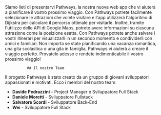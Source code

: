 Siamo lieti di presentarvi Pathways, la nostra nuova web
							app che vi aiuterà a pianificare il vostro prossimo viaggio. Con
							Pathways potrete facilmente selezionare le attrazioni che volete
							visitare e l'app utilizzerà l'algoritmo di Dijkstra per calcolare
							il percorso ottimale per visitarle. Inoltre, tramite l'utilizzo
							delle API di Google Maps, potrete avere informazioni su ciascuna
							attrazione come la posizione esatta. Con Pathways potrete anche
							salvare i vostri itinerari per visualizzarli in un secondo
							momento e condividerli con amici e familiari. Non importa se
							state pianificando una vacanza romantica, una gita scolastica o
							una gita in famiglia, Pathways vi aiuterà a creare il viaggio
							perfetto. Provatelo adesso e rendete indimenticabile il vostro
							prossimo viaggio!
              
              
              
              ## Il nostro Team

Il progetto Pathways è stato creato da un gruppo di giovani sviluppatori appassionati e motivati. Ecco i membri del nostro team:

* **Davide Pedrazzini** - Project Manager e Sviluppatore Full Stack
* **Daniele Moretti** - Sviluppatore Fullstack
* **Salvatore Scordi** - Sviluppatore Back-End 
* **Wei** - Sviluppatore Full Stack
